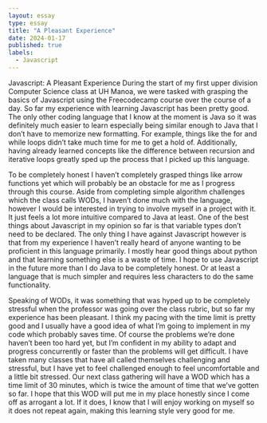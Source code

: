 ```yaml
---
layout: essay
type: essay
title: "A Pleasant Experience"
date: 2024-01-17
published: true
labels:
  - Javascript
---
```


Javascript: A Pleasant Experience
During the start of my first upper division Computer Science class at UH Manoa, we were tasked with grasping the basics of Javascript using the Freecodecamp course over the course of a day. So far my experience with learning Javascript has been pretty good. The only other coding language that I know at the moment is Java so it was definitely much easier to learn especially being similar enough to Java that I don’t have to memorize new formatting. For example, things like the for and while loops didn’t take much time for me to get a hold of. Additionally, having already learned concepts like the difference between recursion and iterative loops greatly sped up the process that I picked up this language. 

To be completely honest I haven’t completely grasped things like arrow functions yet which will probably be an obstacle for me as I progress through this course. Aside from completing simple algorithm challenges which the class calls WODs, I haven’t done much with the language, however I would be interested in trying to involve myself in a project with it. It just feels a lot more intuitive compared to Java at least. One of the best things about Javascript in my opinion so far is that variable types don’t need to be declared. The only thing I have against Javascript however is that from my experience I haven’t really heard of anyone wanting to be proficient in this language primarily. I mostly hear good things about python and that learning something else is a waste of time. I hope to use Javascript in the future more than I do Java to be completely honest. Or at least a language that is much simpler and requires less characters to do the same functionality.

Speaking of WODs, it was something that was hyped up to be completely stressful when the professor was going over the class rubric, but so far my experience has been pleasant. I think my pacing with the time limit is pretty good and I usually have a good idea of what I’m going to implement in my code which probably saves time. Of course the problems we’re done haven’t been too hard yet, but I’m confident in my ability to adapt and progress concurrently or faster than the problems will get difficult. I have taken many classes that have all called themselves challenging and stressful, but I have yet to feel challenged enough to feel uncomfortable and a little bit stressed. Our next class gathering will have a WOD which has a time limit of 30 minutes, which is twice the amount of time that we’ve gotten so far. I hope that this WOD will put me in my place honestly since I come off as arrogant a lot. If it does, I know that I will enjoy working on myself so it does not repeat again, making this learning style very good for me.

